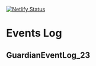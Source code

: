 [![Netlify Status](https://api.netlify.com/api/v1/badges/a50efc41-34a8-446f-8435-7ea8f13b44b9/deploy-status)](https://app.netlify.com/sites/jmj-eventslog/deploys)

# Events Log
## GuardianEventLog_23
